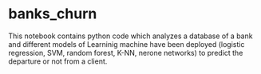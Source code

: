 # banks_churn
This notebook contains python code which analyzes a database of a bank and different models of Learninig machine have been deployed (logistic regression, SVM, random forest, K-NN, nerone networks) to predict the departure or not from a client.

